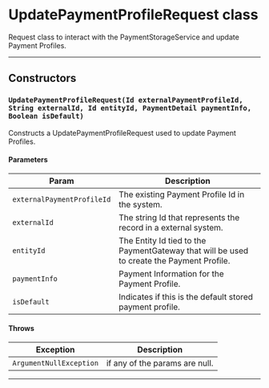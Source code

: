 # UpdatePaymentProfileRequest class

Request class to interact with the PaymentStorageService and update Payment Profiles.

---
## Constructors
### `UpdatePaymentProfileRequest(Id externalPaymentProfileId, String externalId, Id entityId, PaymentDetail paymentInfo, Boolean isDefault)`

Constructs a UpdatePaymentProfileRequest used to update Payment Profiles.
#### Parameters
|Param|Description|
|-----|-----------|
|`externalPaymentProfileId` |  The existing Payment Profile Id in the system. |
|`externalId` |  The string Id that represents the record in a external system. |
|`entityId` |  The Entity Id tied to the PaymentGateway that will be used to create the Payment Profile. |
|`paymentInfo` |  Payment Information for the Payment Profile. |
|`isDefault` |  Indicates if this is the default stored payment profile. |

#### Throws
|Exception|Description|
|---------|-----------|
|`ArgumentNullException` |  if any of the params are null. |

---

